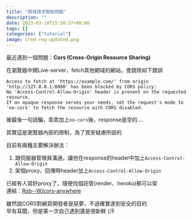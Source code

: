 ```yaml
---
title: "跨域請求限制問題"
description: ""
date: 2023-03-18T15:50:37+08:00
tags: []
categories: ["tutorial"]
image: cred-req-updated.png
---
```


最近遇到一個問題：**Cors (Cross-Origin Resource Sharing)**

在瀏覽器中開Live-server，fetch其他網域的網站，會跳除如下錯誤
```
Access to fetch at 'https://example.com/' from origin 'http://127.0.0.1:8080' has been blocked by CORS policy:
No 'Access-Control-Allow-Origin' header is present on the requested resource. 
If an opaque response serves your needs, set the request's mode to 'no-cors' to fetch the resource with CORS disabled.
```

被最後一句話騙，乖乖加上`no-cors`後，response是空的....

其實這是瀏覽器內部的限制，為了資安疑慮所設的

目前有兩種主要解決辦法：  
1. 跟伺服器管理員溝通，讓他在response的header中加上`Access-Control-Allow-Origin`
2. 架個proxy，回傳時header加上`Access-Control-Allow-Origin`

已經有人寫好proxy了，隨便找個託管(render、heroku)都可以架  
連結：[Rob--W/cors-anywhere](https://github.com/Rob--W/cors-anywhere/#documentation)

雖然說CORS對網頁開發者是惡夢，不過確實達到安全的目的  
早有耳聞，但是第一次自己遇到還是很新鮮 (汗
